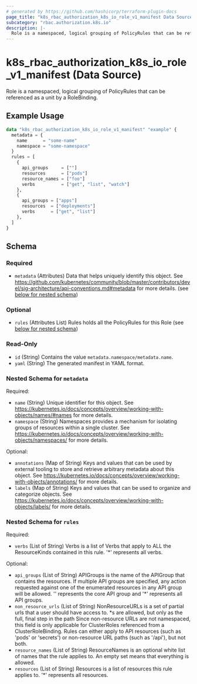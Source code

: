 ```yaml
---
# generated by https://github.com/hashicorp/terraform-plugin-docs
page_title: "k8s_rbac_authorization_k8s_io_role_v1_manifest Data Source - terraform-provider-k8s"
subcategory: "rbac.authorization.k8s.io"
description: |-
  Role is a namespaced, logical grouping of PolicyRules that can be referenced as a unit by a RoleBinding.
---
```


# k8s_rbac_authorization_k8s_io_role_v1_manifest (Data Source)

Role is a namespaced, logical grouping of PolicyRules that can be referenced as a unit by a RoleBinding.

## Example Usage

```terraform
data "k8s_rbac_authorization_k8s_io_role_v1_manifest" "example" {
  metadata = {
    name      = "some-name"
    namespace = "some-namespace"
  }
  rules = [
    {
      api_groups     = [""]
      resources      = ["pods"]
      resource_names = ["foo"]
      verbs          = ["get", "list", "watch"]
    },
    {
      api_groups = ["apps"]
      resources  = ["deployments"]
      verbs      = ["get", "list"]
    },
  ]
}
```

<!-- schema generated by tfplugindocs -->
## Schema

### Required

- `metadata` (Attributes) Data that helps uniquely identify this object. See https://github.com/kubernetes/community/blob/master/contributors/devel/sig-architecture/api-conventions.md#metadata for more details. (see [below for nested schema](#nestedatt--metadata))

### Optional

- `rules` (Attributes List) Rules holds all the PolicyRules for this Role (see [below for nested schema](#nestedatt--rules))

### Read-Only

- `id` (String) Contains the value `metadata.namespace/metadata.name`.
- `yaml` (String) The generated manifest in YAML format.

<a id="nestedatt--metadata"></a>
### Nested Schema for `metadata`

Required:

- `name` (String) Unique identifier for this object. See https://kubernetes.io/docs/concepts/overview/working-with-objects/names/#names for more details.
- `namespace` (String) Namespaces provides a mechanism for isolating groups of resources within a single cluster. See https://kubernetes.io/docs/concepts/overview/working-with-objects/namespaces/ for more details.

Optional:

- `annotations` (Map of String) Keys and values that can be used by external tooling to store and retrieve arbitrary metadata about this object. See https://kubernetes.io/docs/concepts/overview/working-with-objects/annotations/ for more details.
- `labels` (Map of String) Keys and values that can be used to organize and categorize objects. See https://kubernetes.io/docs/concepts/overview/working-with-objects/labels/ for more details.


<a id="nestedatt--rules"></a>
### Nested Schema for `rules`

Required:

- `verbs` (List of String) Verbs is a list of Verbs that apply to ALL the ResourceKinds contained in this rule. '*' represents all verbs.

Optional:

- `api_groups` (List of String) APIGroups is the name of the APIGroup that contains the resources.  If multiple API groups are specified, any action requested against one of the enumerated resources in any API group will be allowed. '' represents the core API group and '*' represents all API groups.
- `non_resource_urls` (List of String) NonResourceURLs is a set of partial urls that a user should have access to.  *s are allowed, but only as the full, final step in the path Since non-resource URLs are not namespaced, this field is only applicable for ClusterRoles referenced from a ClusterRoleBinding. Rules can either apply to API resources (such as 'pods' or 'secrets') or non-resource URL paths (such as '/api'),  but not both.
- `resource_names` (List of String) ResourceNames is an optional white list of names that the rule applies to.  An empty set means that everything is allowed.
- `resources` (List of String) Resources is a list of resources this rule applies to. '*' represents all resources.
